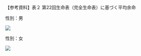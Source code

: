【参考資料】表２ 第22回生命表（完全生命表）に基づく平均余命

性別：男

![](https://www.nta.go.jp/tmp/a8f3fc17-448e-424d-b6fd-a10619a24230/images/af685addafedecb10b52bb735b666369ad5c7cb9ec05cf26e99f7089f49cbfec.jpg)

性別：女

![](https://www.nta.go.jp/tmp/a8f3fc17-448e-424d-b6fd-a10619a24230/images/5a86e48a678280d4f6c672cb18bec9f2e859dfd107bf86a4ce7b9c8e36ecf9ff.jpg)